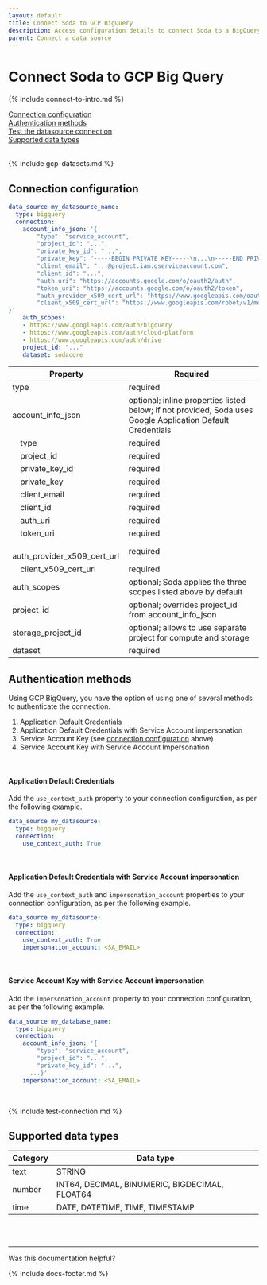 ```yaml
---
layout: default
title: Connect Soda to GCP BigQuery
description: Access configuration details to connect Soda to a BigQuery data source.
parent: Connect a data source
---
```


# Connect Soda to GCP Big Query

{% include connect-to-intro.md %}

[Connection configuration](#connection-configuration)<br />
[Authentication methods](#authentication-methods)<br />
[Test the datasource connection](#test-the-data-source-connection)<br />
[Supported data types](#supported-data-types)<br />
<br />


{% include gcp-datasets.md %}

## Connection configuration

```yaml
data_source my_datasource_name:
  type: bigquery
  connection:
    account_info_json: '{
        "type": "service_account",
        "project_id": "...",
        "private_key_id": "...",
        "private_key": "-----BEGIN PRIVATE KEY-----\n...\n-----END PRIVATE KEY-----\n",
        "client_email": "...@project.iam.gserviceaccount.com",
        "client_id": "...",
        "auth_uri": "https://accounts.google.com/o/oauth2/auth",
        "token_uri": "https://accounts.google.com/o/oauth2/token",
        "auth_provider_x509_cert_url": "https://www.googleapis.com/oauth2/v1/certs",
        "client_x509_cert_url": "https://www.googleapis.com/robot/v1/metadata/x509/..."
}'
    auth_scopes:
    - https://www.googleapis.com/auth/bigquery
    - https://www.googleapis.com/auth/cloud-platform
    - https://www.googleapis.com/auth/drive
    project_id: "..."
    dataset: sodacore
```

| Property                                | Required                                                        |
| --------------------------------------- | --------------------------------------------------------------- |
| type                                    | required                                                        |
| account_info_json                       | optional; inline properties listed below; if not provided, Soda uses Google Application Default Credentials |
| &ensp;&ensp;type                        | required                                                        |
| &ensp;&ensp;project_id                  | required                                                        |
| &ensp;&ensp;private_key_id              | required                                                        |
| &ensp;&ensp;private_key                 | required                                                        |
| &ensp;&ensp;client_email                | required                                                        |
| &ensp;&ensp;client_id                   | required                                                        |
| &ensp;&ensp;auth_uri                    | required                                                        |
| &ensp;&ensp;token_uri                   | required                                                        |
| &ensp;&ensp;auth_provider_x509_cert_url | required                                                        |
| &ensp;&ensp;client_x509_cert_url        | required                                                        |
| auth_scopes                             | optional; Soda applies the three scopes listed above by default |
| project_id                              | optional; overrides project_id from account_info_json           |
| storage_project_id                      | optional; allows to use separate project for compute and storage|
| dataset                                 | required                                                        |


## Authentication methods

Using GCP BigQuery, you have the option of using one of several methods to authenticate the connection.

1. Application Default Credentials
2. Application Default Credentials with Service Account impersonation
3. Service Account Key (see [connection configuration](#connection-configuration) above)
4. Service Account Key with Service Account Impersonation

<br />

#### Application Default Credentials

Add the `use_context_auth` property to your connection configuration, as per the following example.
```yaml
data_source my_datasource:
  type: bigquery
  connection:
    use_context_auth: True
```

<br />

#### Application Default Credentials with Service Account impersonation

Add the `use_context_auth` and `impersonation_account` properties to your connection configuration, as per the following example.
```yaml
data_source my_datasource:
  type: bigquery
  connection:
    use_context_auth: True
    impersonation_account: <SA_EMAIL>
```

<br />

#### Service Account Key with Service Account impersonation

Add the `impersonation_account` property to your connection configuration, as per the following example.

```yaml
data_source my_database_name:
  type: bigquery
  connection:
    account_info_json: '{
        "type": "service_account",
        "project_id": "...",
        "private_key_id": "...",
      ...}'
    impersonation_account: <SA_EMAIL>
```

<br />

{% include test-connection.md %}

## Supported data types

| Category | Data type                                      |
| -------- | ---------------------------------------------- |
| text     | STRING                                         |
| number   | INT64, DECIMAL, BINUMERIC, BIGDECIMAL, FLOAT64 |
| time     | DATE, DATETIME, TIME, TIMESTAMP                |

<br />
<br />

---

Was this documentation helpful?

<!-- LikeBtn.com BEGIN -->
<span class="likebtn-wrapper" data-theme="tick" data-i18n_like="Yes" data-ef_voting="grow" data-show_dislike_label="true" data-counter_zero_show="true" data-i18n_dislike="No"></span>
<script>(function(d,e,s){if(d.getElementById("likebtn_wjs"))return;a=d.createElement(e);m=d.getElementsByTagName(e)[0];a.async=1;a.id="likebtn_wjs";a.src=s;m.parentNode.insertBefore(a, m)})(document,"script","//w.likebtn.com/js/w/widget.js");</script>
<!-- LikeBtn.com END -->

{% include docs-footer.md %}
